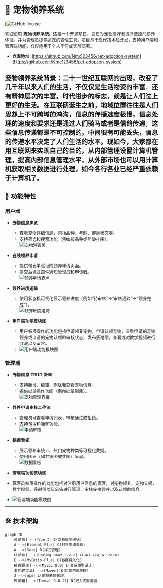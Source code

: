 # 🐾 宠物领养系统

[![GitHub license](https://github.com/Nmc123456/pet-adoption-system/blob/main/a1.png)

欢迎使用 **宠物领养系统**，这是一个开源项目，旨在为宠物爱好者提供便捷的领养体验，并为管理员提供高效的管理工具。项目基于现代技术栈开发，支持用户端和管理端功能，仅仅适用于个人学习或实际部署。

- **仓库地址**: [https://github.com/Nmc123456/pet-adoption-system](https://github.com/Nmc123456/pet-adoption-system)

**宠物领养系统背景**：二十一世纪互联网的出现，改变了几千年以来人们的生活，不仅仅是生活物资的丰富，还有精神层次的丰富。时代进步的标志，就是让人们过上更好的生活。在互联网诞生之前，地域位置往往是人们思想上不可跨域的鸿沟，信息的传播速度极慢，信息处理的速度和要求还是通过人们骑马或者是信鸽传递，这些信息传递都是不可控制的，中间很有可能丢失，信息的传递水平决定了人们生活的水平。现如今，大家都在用互联网来实现自己的目的，从内部管理设置计算机管理，提高内部信息管理水平，从外部市场也可以用计算机获取相关数据进行处理，如今各行各业已经严重依赖于计算机了。
---

## 🚀 功能特性

### 用户端
- **宠物信息浏览**  
  - 查看宠物详细信息，包括品种、年龄、健康状态等。  
  - 支持筛选和搜索功能（例如按品种或年龄排序）。    
    ![宠物列表页](https://github.com/Nmc123456/pet-adoption-system/blob/main/a1.png)

- **在线领养申请**  
  - 提供带表单验证的领养申请页面。  
  - 提交后通过邮件通知管理员和申请者。  
    ![领养申请表单](https://github.com/Nmc123456/pet-adoption-system/blob/main/a2.png)

- **领养进度追踪**  
  - 使用状态机可视化显示领养进度（例如“待审核”→“审核通过”→“领养完成”）。    
    ![领养进度追踪](https://github.com/Nmc123456/pet-adoption-system/blob/main/b1.png)

- **用户端功能模块图**
  - 用户权限操作的功能包括申请领养宠物，申请认领宠物，查看申请的宠物领养或申请的宠物认领的审核状态，发布感谢信，查看或对教学视频进行收藏以及留言。
  - ![用户端功能模块图](https://github.com/Nmc123456/pet-adoption-system/blob/main/d2.png)


### 管理端
- **宠物信息 CRUD 管理**  
  - 支持新增、编辑、删除和查看宠物信息。  
  - 提供批量操作功能（例如批量删除）。  
    ![宠物管理界面](https://github.com/Nmc123456/pet-adoption-system/blob/main/b2.png)

- **领养申请审核工作流**  
  - 管理员可查看申请列表，审核通过或拒绝。  
  - 支持备注和通知功能。   
    ![申请审核](https://github.com/Nmc123456/pet-adoption-system/blob/main/b3.png)

- **数据看板**  
  - 展示领养率统计、热门宠物种类等可视化数据。  
  - 使用图表（如柱状图或饼图）呈现。  
    ![数据看板](https://github.com/Nmc123456/pet-adoption-system/blob/main/c1.png)

 - **管理端功能模块图**
  - 管理员权限操作的功能包括对注册用户信息的管理，对宠物领养，宠物认领，教学视频，感谢信以及公告进行管理，审核宠物领养以及认领的信息。
  - ![管理端功能模块图](https://github.com/Nmc123456/pet-adoption-system/blob/main/d1.png)


---

## 🛠️ 技术架构

```mermaid
graph TD
    A[前端] -->|Vue 3| B(宠物展示模块)
    A -->|Element Plus| C(领养申请表单)
    A -->|Sass| D(样式管理)
    E[后端] -->|Spring Boot 2.2.2| F(JWT 认证 & Shiro)
    E -->|MyBatis-Plus| G(数据持久化)
    H[数据库] -->|MySQL 8.0| I(关系模型设计)
    J[构建工具] -->|Maven| K(后端依赖管理)
    J -->|npm| L(前端依赖管理)
    M[部署] -->|Tomcat 9.0.29| N(嵌入式服务器)
